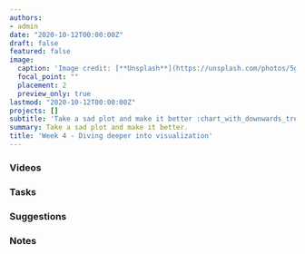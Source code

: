 ```yaml
---
authors:
- admin
date: "2020-10-12T00:00:00Z"
draft: false
featured: false
image:
  caption: 'Image credit: [**Unsplash**](https://unsplash.com/photos/5gGcn2PRrtc)'
  focal_point: ""
  placement: 2
  preview_only: true
lastmod: "2020-10-12T00:00:00Z"
projects: []
subtitle: 'Take a sad plot and make it better :chart_with_downwards_trend:'
summary: Take a sad plot and make it better.
title: 'Week 4 - Diving deeper into visualization'
---
```


### Videos

### Tasks

### Suggestions

### Notes

<!--

### Schedule

| <div style="width:60px"></div>  | <div style="width:420px"></div> |  <div style="width:190px"></div>   |
|---:|---|---|
| Lec 07 | [Tips for effective data visualization](/slides/w4_d1-effective-dataviz/w4_d1-effective-dataviz.html) |
| Lab 04 | [Ugly charts](/labs/lab-04/lab-04-ugly-charts.html) | **Due:** Fri, 11 Oct, 17:00 |
| Lec 08 | [Joining and mapping](/slides/w4_d2-joining-mapping/w4_d2-joining-mapping.html) |
| HW 04  | [Legos and instructors](/hw/hw-04/hw-04-legos-instructors.html) | **Due:** Wed, 16 Oct, 17:00 |
| RT 04  | Interactive tutorial covering week’s material: [Separate + unite](https://rstudio.cloud/learn/primers/4.2) + [Join](https://rstudio.cloud/learn/primers/4.3) |
| OQ 04  | [Data joins and better visualizations](https://minecr.shinyapps.io/04-wrangleviz/) | **Due:** Fri, 18 Oct, 17:00

### Readings

| <div style="width:60px"></div>  | <div style="width:420px"></div>  |  <div style="width:190px"></div> |
|----:|---|---|
|  :page_with_curl: | [Tidy data](https://tidyr.tidyverse.org/articles/tidy-data.html) | **Required** |
|  :page_with_curl: | [Pivoting](https://tidyr.tidyverse.org/articles/pivot.html)      | **Required** |
|  :fountain_pen:   | [Pulling the multi-national story out, step by step](https://junkcharts.typepad.com/junk_charts/2019/09/pulling-the-multi-national-story-out-step-by-step.html) | Optional |
|  :fountain_pen:   | [Why do cats & dogs...?](https://whydocatsanddogs.com/) | Optional |
|  :page_with_curl: | How do data scientists spend their time? - [https://www.forbes.com/sites/gilpress/2016/03/23/data-preparation-most-time-consuming-least-enjoyable-data-science-task-survey-says/](https://tidyr.tidyverse.org/articles/tidy-data.html) (short) | Optional |
|  :page_with_curl: | How do data scientists spend their time? - [What Data Scientists Really Do, According to 35 Data Scientists](https://hbr.org/2018/08/what-data-scientists-really-do-according-to-35-data-scientists) (long) | Optional |

### Videos

| <div style="width:60px"></div>  | <div style="width:420px"></div>  |
|----:|---|
| :film_projector: | [Hans Rosling: 200 Years in 2 Minutes](https://www.youtube.com/embed/Z8t4k0Q8e8Y) |

-->
